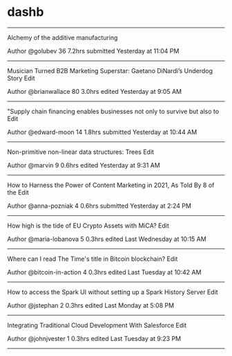 # dashb



----------



Alchemy of the additive manufacturing

Author
@golubev
36
7.2hrs
submitted
Yesterday at 11:04 PM



----------



Musician Turned B2B Marketing Superstar: Gaetano DiNardi’s Underdog Story
Edit


Author
@brianwallace 
80
3.0hrs
edited
Yesterday at 9:05 AM


----------



"Supply chain financing enables businesses not only to survive but also to
Edit


Author
@edward-moon
14
1.8hrs
submitted
Yesterday at 10:44 AM


----------



Non-primitive non-linear data structures: Trees
Edit


Author
@marvin 
9
0.6hrs
edited
Yesterday at 9:31 AM


----------



How to Harness the Power of Content Marketing in 2021, As Told By 8 of the
Edit


Author
@anna-pozniak
4
0.6hrs
submitted
Yesterday at 2:24 PM


----------



How high is the tide of EU Crypto Assets with MiCA?
Edit


Author
@maria-lobanova
5
0.3hrs
edited
Last Wednesday at 10:15 AM


----------



Where can I read The Time's title in Bitcoin blockchain?
Edit


Author
@bitcoin-in-action 
4
0.3hrs
edited
Last Tuesday at 10:42 AM





----------




How to access the Spark UI without setting up a Spark History Server
Edit


Author
@jstephan 
2
0.3hrs
edited
Last Monday at 5:08 PM




----------





Integrating Traditional Cloud Development With Salesforce
Edit



Author
@johnjvester
1
0.3hrs
edited
Last Tuesday at 9:23 PM



----------


